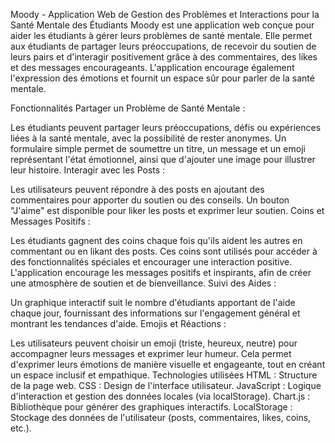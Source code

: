 Moody - Application Web de Gestion des Problèmes et Interactions pour la Santé Mentale des Étudiants
Moody est une application web conçue pour aider les étudiants à gérer leurs problèmes de santé mentale. Elle permet aux étudiants de partager leurs préoccupations, de recevoir du soutien de leurs pairs et d'interagir positivement grâce à des commentaires, des likes et des messages encourageants. L'application encourage également l'expression des émotions et fournit un espace sûr pour parler de la santé mentale.

Fonctionnalités
Partager un Problème de Santé Mentale :

Les étudiants peuvent partager leurs préoccupations, défis ou expériences liées à la santé mentale, avec la possibilité de rester anonymes.
Un formulaire simple permet de soumettre un titre, un message et un emoji représentant l'état émotionnel, ainsi que d'ajouter une image pour illustrer leur histoire.
Interagir avec les Posts :

Les utilisateurs peuvent répondre à des posts en ajoutant des commentaires pour apporter du soutien ou des conseils.
Un bouton "J'aime" est disponible pour liker les posts et exprimer leur soutien.
Coins et Messages Positifs :

Les étudiants gagnent des coins chaque fois qu'ils aident les autres en commentant ou en likant des posts. Ces coins sont utilisés pour accéder à des fonctionnalités spéciales et encourager une interaction positive.
L'application encourage les messages positifs et inspirants, afin de créer une atmosphère de soutien et de bienveillance.
Suivi des Aides :

Un graphique interactif suit le nombre d'étudiants apportant de l'aide chaque jour, fournissant des informations sur l'engagement général et montrant les tendances d'aide.
Emojis et Réactions :

Les utilisateurs peuvent choisir un emoji (triste, heureux, neutre) pour accompagner leurs messages et exprimer leur humeur.
Cela permet d'exprimer leurs émotions de manière visuelle et engageante, tout en créant un espace inclusif et empathique.
Technologies utilisées
HTML : Structure de la page web.
CSS : Design de l'interface utilisateur.
JavaScript : Logique d'interaction et gestion des données locales (via localStorage).
Chart.js : Bibliothèque pour générer des graphiques interactifs.
LocalStorage : Stockage des données de l'utilisateur (posts, commentaires, likes, coins, etc.).
